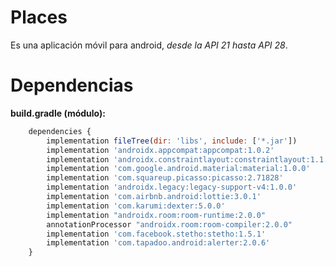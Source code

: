 # Places
Es una aplicación móvil para android, *desde la API 21 hasta API 28*.

# Dependencias
**build.gradle (módulo):**
```javascript
	dependencies {
    	implementation fileTree(dir: 'libs', include: ['*.jar'])
        implementation 'androidx.appcompat:appcompat:1.0.2'
        implementation 'androidx.constraintlayout:constraintlayout:1.1.3'
        implementation 'com.google.android.material:material:1.0.0'
        implementation 'com.squareup.picasso:picasso:2.71828'
        implementation 'androidx.legacy:legacy-support-v4:1.0.0'
        implementation 'com.airbnb.android:lottie:3.0.1'
        implementation 'com.karumi:dexter:5.0.0'
        implementation "androidx.room:room-runtime:2.0.0"
        annotationProcessor "androidx.room:room-compiler:2.0.0"
        implementation 'com.facebook.stetho:stetho:1.5.1'
        implementation 'com.tapadoo.android:alerter:2.0.6'
	}
```